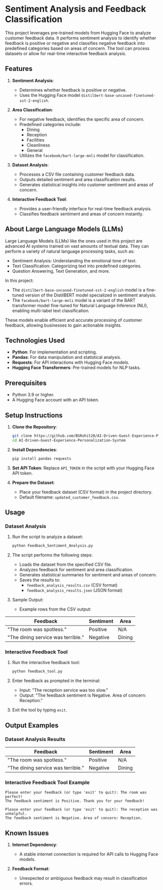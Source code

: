 # Sentiment Analysis and Feedback Classification

This project leverages pre-trained models from Hugging Face to analyze customer feedback data. It performs sentiment analysis to identify whether feedback is positive or negative and classifies negative feedback into predefined categories based on areas of concern. The tool can process datasets or allow for real-time interactive feedback analysis.

## Features

1. **Sentiment Analysis**:
   - Determines whether feedback is positive or negative.
   - Uses the Hugging Face model `distilbert-base-uncased-finetuned-sst-2-english`.

2. **Area Classification**:
   - For negative feedback, identifies the specific area of concern.
   - Predefined categories include:
     - Dining
     - Reception
     - Facilities
     - Cleanliness
     - General
   - Utilizes the `facebook/bart-large-mnli` model for classification.

3. **Dataset Analysis**:
   - Processes a CSV file containing customer feedback data.
   - Outputs detailed sentiment and area classification results.
   - Generates statistical insights into customer sentiment and areas of concern.

4. **Interactive Feedback Tool**:
   - Provides a user-friendly interface for real-time feedback analysis.
   - Classifies feedback sentiment and areas of concern instantly.

## About Large Language Models (LLMs)

Large Language Models (LLMs) like the ones used in this project are advanced AI systems trained on vast amounts of textual data. They can perform a variety of natural language processing tasks, such as:

- Sentiment Analysis: Understanding the emotional tone of text.
- Text Classification: Categorizing text into predefined categories.
- Question Answering, Text Generation, and more.

In this project:
- The `distilbert-base-uncased-finetuned-sst-2-english` model is a fine-tuned version of the DistilBERT model specialized in sentiment analysis.
- The `facebook/bart-large-mnli` model is a variant of the BART transformer model fine-tuned for Natural Language Inference (NLI), enabling multi-label text classification.

These models enable efficient and accurate processing of customer feedback, allowing businesses to gain actionable insights.

## Technologies Used

- **Python**: For implementation and scripting.
- **Pandas**: For data manipulation and statistical analysis.
- **Requests**: For API interactions with Hugging Face models.
- **Hugging Face Transformers**: Pre-trained models for NLP tasks.

## Prerequisites

- Python 3.9 or higher.
- A Hugging Face account with an API token.

## Setup Instructions

1. **Clone the Repository**:
   ```bash
   git clone https://github.com/BSRohit20/AI-Driven-Guest-Experience-Personalization-System
   cd AI-Driven-Guest-Experience-Personalization-System
   ```

2. **Install Dependencies**:
   ```bash
   pip install pandas requests
   ```

3. **Set API Token**:
   Replace `API_TOKEN` in the script with your Hugging Face API token.

4. **Prepare the Dataset**:
   - Place your feedback dataset (CSV format) in the project directory.
   - Default filename: `updated_customer_feedback.csv`.

## Usage

### Dataset Analysis

1. Run the script to analyze a dataset:
   ```bash
   python Feedback_Sentiment_Analysis.py
   ```

2. The script performs the following steps:
   - Loads the dataset from the specified CSV file.
   - Analyzes feedback for sentiment and area classification.
   - Generates statistical summaries for sentiment and areas of concern.
   - Saves the results to:
     - `feedback_analysis_results.csv` (CSV format)
     - `feedback_analysis_results.json` (JSON format)

3. Sample Output:
   - Example rows from the CSV output:

| Feedback                          | Sentiment | Area       |
|-----------------------------------|-----------|------------|
| "The room was spotless."         | Positive  | N/A        |
| "The dining service was terrible." | Negative  | Dining     |

### Interactive Feedback Tool

1. Run the interactive feedback tool:
   ```bash
   python feedback_tool.py
   ```

2. Enter feedback as prompted in the terminal:
   - Input: "The reception service was too slow."
   - Output: "The feedback sentiment is Negative. Area of concern: Reception."

3. Exit the tool by typing `exit`.

## Output Examples

### Dataset Analysis Results
| Feedback                          | Sentiment | Area       |
|-----------------------------------|-----------|------------|
| "The room was spotless."         | Positive  | N/A        |
| "The dining service was terrible." | Negative  | Dining     |

### Interactive Feedback Tool Example
```
Please enter your feedback (or type 'exit' to quit): The room was perfect!
The feedback sentiment is Positive. Thank you for your feedback!

Please enter your feedback (or type 'exit' to quit): The reception was unhelpful.
The feedback sentiment is Negative. Area of concern: Reception.
```

## Known Issues

1. **Internet Dependency**:
   - A stable internet connection is required for API calls to Hugging Face models.

2. **Feedback Format**:
   - Unexpected or ambiguous feedback may result in classification errors.
